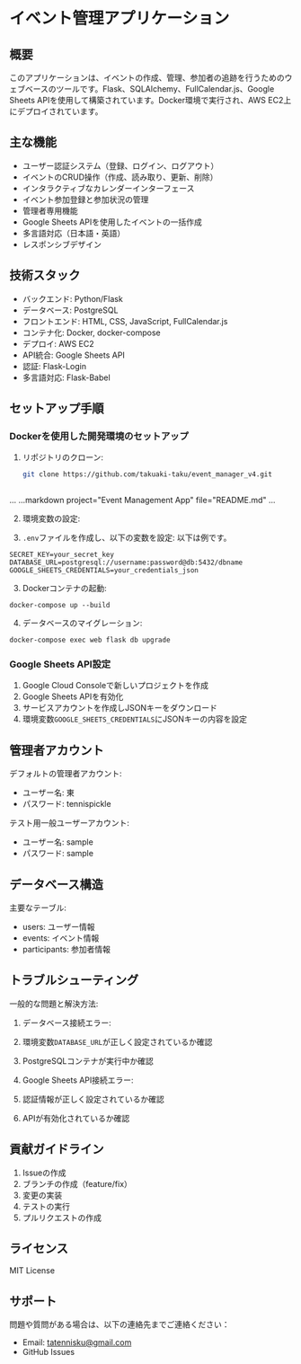 # イベント管理アプリケーション

## 概要

このアプリケーションは、イベントの作成、管理、参加者の追跡を行うためのウェブベースのツールです。Flask、SQLAlchemy、FullCalendar.js、Google Sheets APIを使用して構築されています。Docker環境で実行され、AWS EC2上にデプロイされています。

## 主な機能

- ユーザー認証システム（登録、ログイン、ログアウト）
- イベントのCRUD操作（作成、読み取り、更新、削除）
- インタラクティブなカレンダーインターフェース
- イベント参加登録と参加状況の管理
- 管理者専用機能
- Google Sheets APIを使用したイベントの一括作成
- 多言語対応（日本語・英語）
- レスポンシブデザイン

## 技術スタック

- バックエンド: Python/Flask
- データベース: PostgreSQL
- フロントエンド: HTML, CSS, JavaScript, FullCalendar.js
- コンテナ化: Docker, docker-compose
- デプロイ: AWS EC2
- API統合: Google Sheets API
- 認証: Flask-Login
- 多言語対応: Flask-Babel

## セットアップ手順

### Dockerを使用した開発環境のセットアップ

1. リポジトリのクローン:
   ```bash
   git clone https://github.com/takuaki-taku/event_manager_v4.git
  
  ...
  ...markdown 
  project="Event Management App" file="README.md"
  ...

2. 環境変数の設定:

1. `.env`ファイルを作成し、以下の変数を設定:
  以下は例です。


```plaintext
SECRET_KEY=your_secret_key
DATABASE_URL=postgresql://username:password@db:5432/dbname
GOOGLE_SHEETS_CREDENTIALS=your_credentials_json
```


3. Dockerコンテナの起動:

```shellscript
docker-compose up --build
```


4. データベースのマイグレーション:

```shellscript
docker-compose exec web flask db upgrade
```


### Google Sheets API設定

1. Google Cloud Consoleで新しいプロジェクトを作成
2. Google Sheets APIを有効化
3. サービスアカウントを作成しJSONキーをダウンロード
4. 環境変数`GOOGLE_SHEETS_CREDENTIALS`にJSONキーの内容を設定


## 管理者アカウント

デフォルトの管理者アカウント:

- ユーザー名: 東
- パスワード: tennispickle


テスト用一般ユーザーアカウント:

- ユーザー名: sample
- パスワード: sample


## データベース構造

主要なテーブル:

- users: ユーザー情報
- events: イベント情報
- participants: 参加者情報


## トラブルシューティング

一般的な問題と解決方法:

1. データベース接続エラー:

1. 環境変数`DATABASE_URL`が正しく設定されているか確認
2. PostgreSQLコンテナが実行中か確認



2. Google Sheets API接続エラー:

1. 認証情報が正しく設定されているか確認
2. APIが有効化されているか確認



## 貢献ガイドライン

1. Issueの作成
2. ブランチの作成（feature/fix）
3. 変更の実装
4. テストの実行
5. プルリクエストの作成


## ライセンス

MIT License

## サポート

問題や質問がある場合は、以下の連絡先までご連絡ください：

- Email: [tatennisku@gmail.com](mailto:tatennisku@gmail.com)
- GitHub Issues


  
